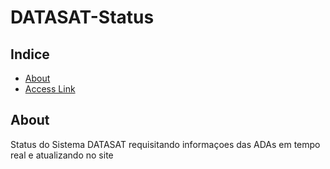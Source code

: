 # DATASAT-Status

## Indice

- [About](#about)
- [Access Link](http://criar.space:81)

## About 
Status do Sistema DATASAT requisitando informaçoes das ADAs em tempo real e atualizando no site

